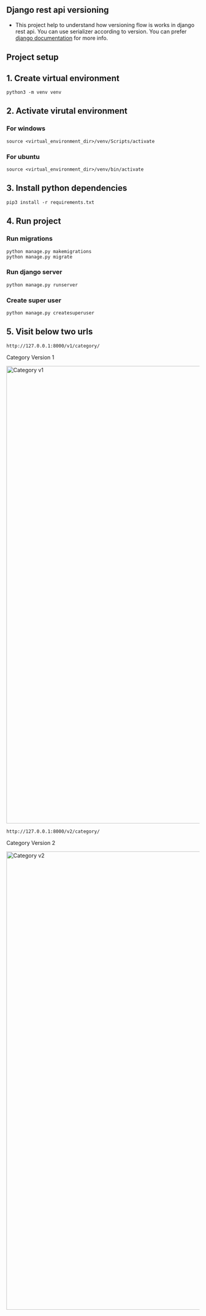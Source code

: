 ## Django rest api versioning
- This project help to understand how versioning flow is works in django rest api. You can use serializer according to version. You can prefer [django documentation](https://www.django-rest-framework.org/api-guide/versioning/) for more info.

## Project setup
## 1. Create virtual environment

    python3 -m venv venv

## 2. Activate virutal environment

### For windows
    source <virtual_environment_dir>/venv/Scripts/activate

### For ubuntu
    source <virtual_environment_dir>/venv/bin/activate


## 3. Install python dependencies
    pip3 install -r requirements.txt

## 4. Run project

### Run migrations
    python manage.py makemigrations
    python manage.py migrate

### Run django server
    python manage.py runserver

### Create super user
    python manage.py createsuperuser

## 5. Visit below two urls
    http://127.0.0.1:8000/v1/category/
    
Category Version 1

<img width="1192" alt="Category v1" src="https://user-images.githubusercontent.com/25084128/176759567-e820e9c2-d723-4460-a7bd-da611f3a134e.png">

    http://127.0.0.1:8000/v2/category/

Category Version 2

<img width="1194" alt="Category v2" src="https://user-images.githubusercontent.com/25084128/176759457-13f7a66b-322a-43ff-8b80-67c26e97290c.png">
